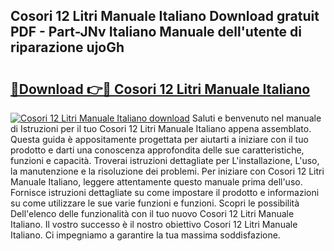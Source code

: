 ## Cosori 12 Litri Manuale Italiano Download gratuit PDF - Part-JNv Italiano Manuale dell'utente di riparazione ujoGh

# <h2><a href="http://dffacl.blite.top/?on=Cosori+12+Litri+Manuale+Italiano">🔗Download 👉🔴 Cosori 12 Litri Manuale Italiano</a></h2>

[![Cosori 12 Litri Manuale Italiano download](https://i.imgur.com/lujVjoI.png)](http://dffacl.blite.top/?on=Cosori+12+Litri+Manuale+Italiano)
Saluti e benvenuto nel manuale di Istruzioni per il tuo Cosori 12 Litri Manuale Italiano appena assemblato. Questa guida è appositamente progettata per aiutarti a iniziare con il tuo prodotto e darti una conoscenza approfondita delle sue caratteristiche, funzioni e capacità. Troverai istruzioni dettagliate per L'installazione, L'uso, la manutenzione e la risoluzione dei problemi. Per iniziare con Cosori 12 Litri Manuale Italiano, leggere attentamente questo manuale prima dell'uso. Fornisce istruzioni dettagliate su come impostare il prodotto e informazioni su come utilizzare le sue varie funzioni e funzioni. Scopri le possibilità Dell'elenco delle funzionalità con il tuo nuovo Cosori 12 Litri Manuale Italiano. Il vostro successo è il nostro obiettivo Cosori 12 Litri Manuale Italiano. Ci impegniamo a garantire la tua massima soddisfazione.
